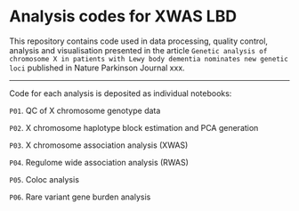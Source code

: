 # Analysis codes for XWAS LBD

This repository contains code used in data processing, quality control, analysis and visualisation presented in the article 
`Genetic analysis of chromosome X in patients with Lewy body dementia nominates new genetic loci` published in Nature Parkinson Journal xxx.


___

Code for each analysis is deposited as individual notebooks:

`P01`. QC of X chromosome genotype data

`P02`. X chromosome haplotype block estimation and PCA generation
  
`P03`. X chromosome association analysis (XWAS)

`P04`. Regulome wide association analysis (RWAS)

`P05`. Coloc analysis

`P06`. Rare variant gene burden analysis

